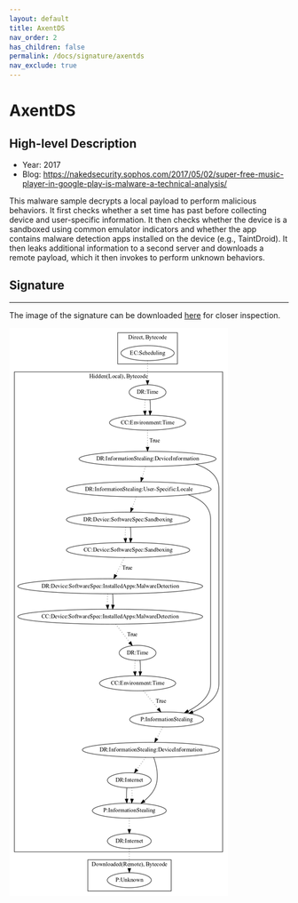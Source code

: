 ```yaml
---
layout: default
title: AxentDS
nav_order: 2
has_children: false
permalink: /docs/signature/axentds
nav_exclude: true
---
```


# AxentDS

## High-level Description

* Year: 2017
* Blog: https://nakedsecurity.sophos.com/2017/05/02/super-free-music-player-in-google-play-is-malware-a-technical-analysis/

This malware sample decrypts a local payload to perform malicious behaviors. It first checks whether a set time has past before collecting device and user-specific information. It then checks whether the device is a sandboxed using common emulator indicators and whether the app contains malware detection apps installed on the device (e.g., TaintDroid). It then leaks additional information to a second server and downloads a remote payload, which it then invokes to perform unknown behaviors.

## Signature
---

The image of the signature can be downloaded [here](../../img/signatures/AxentDS.png) for closer inspection.

![](../../img/signatures/AxentDS.png)
